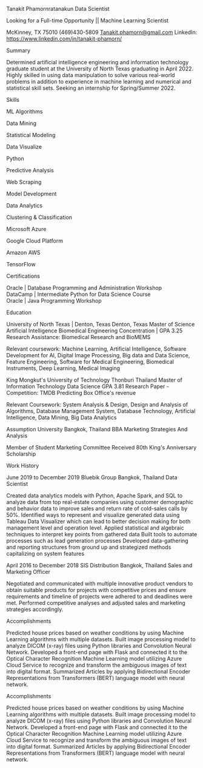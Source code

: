 
Tanakit Phamornratanakun
Data Scientist

Looking for a Full-time Opportunity || Machine Learning Scientist

McKinney, TX 75010
(469)430-5809
Tanakit.phamorn@gmail.com
LinkedIn: https://www.linkedin.com/in/tanakit-phamorn/

Summary

Determined artificial intelligence engineering and information technology graduate student at the University of North Texas graduating in April 2022.
Highly skilled in using data manipulation to solve various real-world problems in addition to experience in machine learning and numerical and statistical skill sets. Seeking an internship for Spring/Summer 2022.

Skills

ML Algorithms  

Data Mining  

Statistical Modeling  

Data Visualize  

Python  

Predictive Analysis  

Web Scraping  

Model Development  

Data Analytics  

Clustering & Classification  

Microsoft Azure  

Google Cloud Platform  

Amazon AWS  

TensorFlow  

Certifications

Oracle | Database Programming and Administration Workshop  
DataCamp | Intermediate Python for Data Science Course  
Oracle | Java Programming Workshop

Education

University of North Texas | Denton, Texas Denton, Texas
Master of Science Artificial Intelligence 
Biomedical Engineering Concentration | GPA 3.25
Research Assistance: Biomedical Research and BioMEMS

Relevant coursework: Machine Learning, Artificial Intelligence, Software Development for AI, Digital Image Processing, Big data and Data Science, Feature Engineering, Software for Medical Engineering, Biomedical Instruments, Deep Learning, Medical Imaging

King Mongkut's University of Technology Thonburi Thailand
Master of Information Technology Data Science 
GPA 3.81
Research Paper - Competition: TMDB Predicting Box Office's revenue

Relevant Coursework: System Analysis & Design, Design and Analysis of Algorithms, Database Management System, Database Technology, Artificial Intelligence, Data Mining, Big Data Analytics

Assumption University Bangkok, Thailand
BBA Marketing Strategies And Analysis 

Member of Student Marketing Committee
Received 80th King's Anniversary Scholarship

Work History

June 2019 to December 2019
Bluebik Group Bangkok, Thailand
Data Scientist    

Created data analytics models with Python, Apache Spark, and SQL to analyze data from top real-estate companies using customer demographic and behavior data to improve sales and return rate of cold-sales calls by 50%.
Identified ways to represent and visualize generated data using Tableau Data Visualizer which can lead to better decision making for both management level and operation level.
Applied statistical and algebraic techniques to interpret key points from gathered data
Built tools to automate processes such as lead generation processes
Developed data-gathering and reporting structures from ground up and strategized methods capitalizing on system features

April 2016 to December 2018
SIS Distribution Bangkok, Thailand
Sales and Marketing Officer    

Negotiated and communicated with multiple innovative product vendors to obtain suitable products for projects with competitive prices and ensure requirements and timeline of projects were adhered to and deadlines were met.
Performed competitive analyses and adjusted sales and marketing strategies accordingly.

Accomplishments

Predicted house prices based on weather conditions by using Machine Learning algorithms with multiple datasets.
Built image processing model to analyze DICOM (x-ray) files using Python libraries and Convolution Neural Network.
Developed a front-end page with Flask and connected it to the Optical Character Recognition Machine Learning model utilizing Azure Cloud Service to recognize and transform the ambiguous images of text into digital format.
Summarized Articles by applying Bidirectional Encoder Representations from Transformers (BERT) language model with neural network.


Accomplishments

Predicted house prices based on weather conditions by using Machine Learning algorithms with multiple datasets.
Built image processing model to analyze DICOM (x-ray) files using Python libraries and Convolution Neural Network.
Developed a front-end page with Flask and connected it to the Optical Character Recognition Machine Learning model utilizing Azure Cloud Service to recognize and transform the ambiguous images of text into digital format.
Summarized Articles by applying Bidirectional Encoder Representations from Transformers (BERT) language model with neural network.

